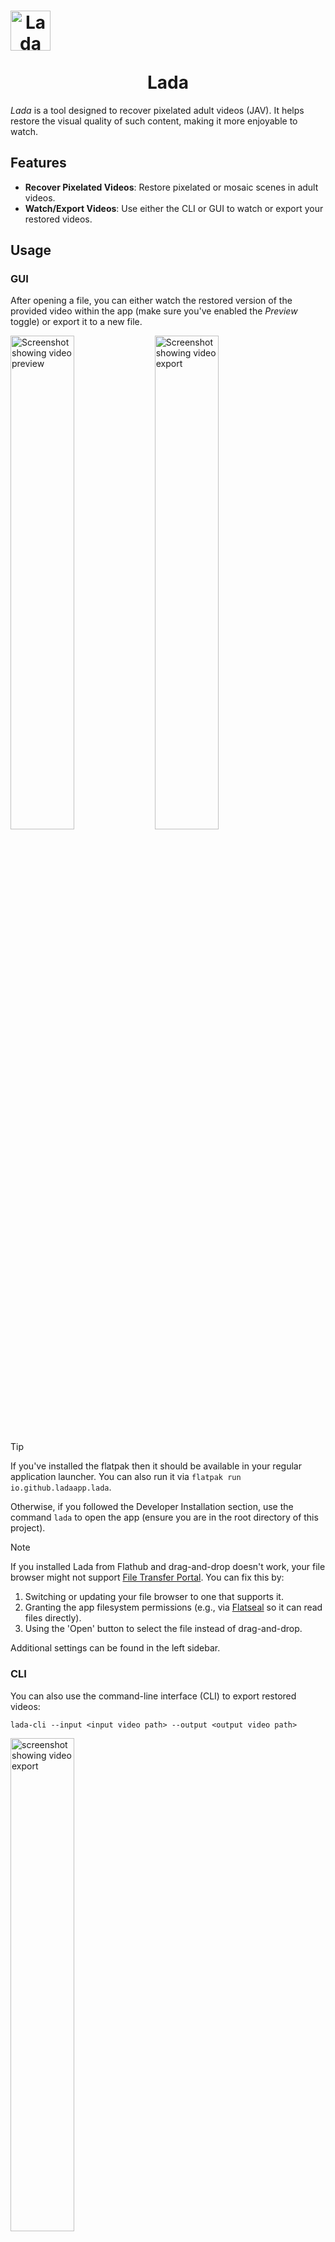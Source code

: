 <h1 align="center">
  <img src="packaging/flatpak/share/icons/hicolor/128x128/apps/io.github.ladaapp.lada.png" alt="Lada Icon" style="display: block; width: 64px; height: 64px;">
  <br>
  Lada
</h1>

*Lada* is a tool designed to recover pixelated adult videos (JAV). It helps restore the visual quality of such content, making it more enjoyable to watch.

## Features

- **Recover Pixelated Videos**: Restore pixelated or mosaic scenes in adult videos.
- **Watch/Export Videos**: Use either the CLI or GUI to watch or export your restored videos.

## Usage

### GUI

After opening a file, you can either watch the restored version of the provided video within the app (make sure you've enabled the *Preview* toggle) or export it to a new file.

<picture>
  <source media="(prefers-color-scheme: dark)" srcset="assets/screenshot_gui_1_dark.png">
  <source media="(prefers-color-scheme: light)" srcset="assets/screenshot_gui_1_light.png">
  <img alt="Screenshot showing video preview" src="assets/screenshot_gui_1_dark.png" width="45%">
</picture>
<picture>
  <source media="(prefers-color-scheme: dark)" srcset="assets/screenshot_gui_2_dark.png">
  <source media="(prefers-color-scheme: light)" srcset="assets/screenshot_gui_2_light.png">
  <img alt="Screenshot showing video export" src="assets/screenshot_gui_2_dark.png" width="45%">
</picture>

> [!TIP]
> If you've installed the flatpak then it should be available in your regular application launcher. You can also run it via `flatpak run io.github.ladaapp.lada`.
> 
> Otherwise, if you followed the Developer Installation section, use the command `lada` to open the app (ensure you are in the root directory of this project).

> [!NOTE]
> If you installed Lada from Flathub and drag-and-drop doesn't work, your file browser might not support [File Transfer Portal](https://flatpak.github.io/xdg-desktop-portal/docs/doc-org.freedesktop.portal.FileTransfer.html).
> You can fix this by:
>  1) Switching or updating your file browser to one that supports it.
>  2) Granting the app filesystem permissions (e.g., via [Flatseal](https://flathub.org/apps/com.github.tchx84.Flatseal) so it can read files directly).
>  3)  Using the 'Open' button to select the file instead of drag-and-drop.

Additional settings can be found in the left sidebar.

### CLI

You can also use the command-line interface (CLI) to export restored videos:

```shell
lada-cli --input <input video path> --output <output video path>
```
<img src="assets/screenshot_cli_1.png" alt="screenshot showing video export" width="45%">

> [!TIP]
> If you've installed the app via Flathub then the command would look like this (instead of *host* permissions you could also use `--file-forwarding` option):
>  ```shell
>  flatpak run --filesystem=host --command=lada-cli io.github.ladaapp.lada --input <input video path> --output <output video path>
>  ```
> Alternatively, set an alias in your shell to simplify the command and match the non-flatpak version:
> ```shell
> alias lada-cli="flatpak run --filesystem=host --command=lada-cli io.github.ladaapp.lada"
>  ```

> [!TIP]
> If you installed via Docker, use:
>  ```shell
> docker run --rm --gpus all --mount type=bind,src=<path to input/output video dir>,dst=/mnt ladaapp/lada:latest --input /mnt/<input video file> --output /mnt/<output video file>
> ```

> [!TIP]
> Lada writes the restored video to a temporary file before combining it with the audio stream from the original file and saving it to the selected destination. The default location is `/tmp`.
> You can change this by setting the `TMPDIR` environment variable. On flatpak, you can pass `--env=TMPDIR=/my/custom/tempdir` or use Flatseal to set it permanently.

For more information about additional options, use the `--help` argument:

## Restoration options
The project comes with a generic mosaic removal model that was trained on a diverse set of scenes and is used by default.

> [!TIP]
> For folks currently using or interested in the mosaic restoration model from [DeepMosaics](https://github.com/HypoX64/DeepMosaics):
> It is integrated in Lada and you can use it via CLI or GUI if you prefer. As DeepMosaics is not maintained anymore it's also included in the Flatpak and Docker image of Lada so it's easier to use.

You can choose the model to use via the side panel, or when using the CLI by specifying the path and type of the model as arguments.

## Status
Don't expect this to work perfectly, some scenes can be pretty good and close to the real thing. Other scenes can be rather meh and show worse artifacts than the original mosaics.

You'll need a Nvidia (CUDA) GPU and some patience to run the app. If your card has at least 4-6GB of VRAM then it should work out of the box.

The CPU is used for encoding the restored video so shouldn't be too slow either (current version does not ship with GPU video encoders). You can adjust encoder options to your needs on the CLI.

The app also needs quite a bit of RAM for buffering to increase throughput. For 1080p content you should be fine with 6-8GB RAM, 4K will need a lot more.

If you want to use watch the restored video in the GUI preview mode in real-time you'll need a pretty beefy machine or you'll see the player pausing until next restored frames are computed.
GUI Preview mode will need less CPU resources as it will not have to encode the video but will use more additional RAM for buffering.

If your GPU is not fast enough to watch the video in real-time you'll have to export it first and watch it later with your favorite media player.

Technically running the app on your CPU is also supported where *supported* is defined as: It will not crash but processing will be so slow you wish you haven't given it a try.

Here are some speed performance numbers using Lada v0.4.0 on my available hardware to give you an idea what to expect (used h264 codec with default settings):

| Video name | Video description                                                                                    | Video<br>duration / resolution / FPS | Lada<br>runtime / FPS<br>Nvidia RTX 3050<br>(*Laptop GPU*) | Lada<br>runtime / FPS<br>Nvidia RTX 3090<br>(Desktop GPU) |
|------------|------------------------------------------------------------------------------------------------------|--------------------------------------|------------------------------------------------------------|-----------------------------------------------------------|
| vid1       | multiple mosaic regions present on all frames                                                        | 1m30s / 10920x1080 / 30 FPS          | 15m33s / 2.8 FPS                                           | 1m41s / 26 FPS                                            |
| vid2       | single mosaic region present on all frames                                                           | 3m0s / 1920x1080 / 30 FPS            | 20m36s / 4.3 FPS                                           | 2m18s / 39 FPS                                            |
| vid3       | half of the video doesn't have any mosaics present,<br>the other half mostly single mosaic per frame | 41m16s / 852x480 / 30 FPS            | 3h20m57s / 6.1 FPS                                         | 13m10s / 94 FPS                                           |


It may or may not work on Windows and Mac and other GPUs. You'll have to try to follow Developer Installation below and see how far you get.

Patches / reports welcome if you are able to make it run on other systems or have a suggestion how to improve the documentation.

## Installation
### Using Flatpak
The easiest way to install the app (CLI and GUI) on Linux is via Flathub:

<a href='https://flathub.org/apps/details/io.github.ladaapp.lada'><img width='200' alt='Download from Flathub' src='https://flathub.org/api/badge?svg&locale=en'/></a>

> [!CAUTION]
> The Flatpak version works only with x86_64 CPUs and Nvidia/CUDA GPUs. Ensure your system uses the official NVIDIA drivers, not `nouveau`.
> CPU-only inference is technically possible but refer to the notes in the [Status](#status) section first.

### Using Docker

The app is also available via Docker (CLI only). You can pull it from Docker Hub with the following command:

```shell
docker pull ladaapp/lada:latest
````

This image has the same limitations as the Flatpak version: x86_64 CPU + Nvidia/CUDA GPU. To use your GPU, make sure to install the [Nvidia Container
Toolkit](https://docs.nvidia.com/datacenter/cloud-native/container-toolkit/latest/install-guide.html) first.

### Alternative Installation Methods

If you prefer not to use Flatpak or Docker, have different hardware specifications, or are using a non-Linux system, follow the [Developer Installation](#developer-installation) steps. Contributions
are welcome if someone can package the app for other systems!

> [!NOTE]
> There have been reports that CLI installation works on both Windows and Windows WSL. Making the GUI work doesn't seem to be that easy though.


## Developer Installation
This section describes how to install the app from source.

### Install CLI

1) Install system dependencies with your system package manager or compile/install from source
   * Python >= 3.12
   * FFmpeg >= 5.0

> [!TIP]
> Arch Linux: `sudo pacman -Syu python ffmpeg`
> 
> Ubuntu 24.10: `sudo apt install python3.12 python3.12-venv ffmpeg` 

2) Create a virtual environment to install python dependencies
    ```bash
    python3 -m venv .venv
    source .venv/bin/activate
    ```

3) [Install PyTorch](https://pytorch.org/get-started/locally)

4) Install python dependencies
    ```bash
    python -m pip install -e '.[basicvsrpp]'
    ````

5) Apply patches
    On low-end hardware running mosaic detection model could run into a timeout defined in ultralytics library and the scene would not be restored. The following patch increases this time limit (tested with `ultralytics==8.3.92`):
    ```bash
    patch -u .venv/lib/python3.1[23]/site-packages/ultralytics/utils/ops.py patches/increase_mms_time_limit.patch
    ```
   
   Disable crash-reporting / telemetry of one of our dependencies (ultralytics):
   ```bash
   patch -u .venv/lib/python3.1[23]/site-packages/ultralytics/utils/__init__.py  patches/remove_ultralytics_telemetry.patch
   ```

6) Download model weights
   Download the models from the GitHub Releases page into the `model_weights` directory. The following commands do just that
   ```shell
   wget -P model_weights/ 'https://github.com/ladaapp/lada/releases/download/v0.2.0/lada_mosaic_detection_model_v2.pt'
   wget -P model_weights/ 'https://github.com/ladaapp/lada/releases/download/v0.6.0/lada_mosaic_restoration_model_generic_v1.2.pth'
   ```

   If you're interested in running DeepMosaics' restoration model you can also download their pretrained model `clean_youknow_video.pth`
   ```shell
   wget -O model_weights/3rd_party/clean_youknow_video.pth 'https://drive.usercontent.google.com/download?id=1ulct4RhRxQp1v5xwEmUH7xz7AK42Oqlw&export=download&confirm=t'
   ```

Now you should be able to run the CLI by calling `lada-cli`.

### Install GUI

1) Install everything mentioned in [Install CLI](#install-cli)

2) Install system dependencies with your system package manager or compile/install from source
   * Gstreamer >= 1.14
   * PyGObject
   * GTK >= 4.0
   * libadwaita >= 1.6

> [!TIP]
> Arch Linux: 
> ```bash
> sudo pacman -Syu python-gobject gtk4 libadwaita gstreamer gst-plugins-base gst-plugins-good gst-plugins-bad gst-plugins-ugly gst-plugins-base-libs gst-plugins-bad-libs gst-plugin-gtk4
> ```
>   
> Ubuntu 24.10:
> ```bash
> sudo apt install libgirepository-2.0-dev gcc libcairo2-dev pkg-config python3-dev gir1.2-gtk-4.0 gir1.2-adw-1 gir1.2-gstreamer-1.0
> sudo apt install libgstreamer1.0-0 libgstreamer1.0-dev libgstreamer-plugins-base1.0-dev gstreamer1.0-plugins-base gstreamer1.0-plugins-good gstreamer1.0-plugins-bad gstreamer1.0-plugins-ugly gstreamer1.0-pulseaudio gstreamer1.0-alsa gstreamer1.0-gl gstreamer1.0-tools gstreamer1.0-libav  gstreamer1.0-gtk4
> ```

3) Install python dependencies
    ```bash
    python -m pip install -e '.[gui]'
    ````

> [!TIP]
> If you intend to hack on the GUI code install also `gui-dev` extra: `python -m pip install -e '.[gui-dev]'`

Now you should be able to run the GUI by calling `lada`.

## Training and dataset creation
For instructions on training your own models and datasets, refer to [Training and dataset creation](docs/training_and_dataset_creation.md).

## Credits
This project builds upon work done by these fantastic individuals and projects:

* [DeepMosaics](https://github.com/HypoX64/DeepMosaics): Provided code for mosaic creation during dataset creation/training. Also inspired me to start this project.
* [BasicVSR++](https://ckkelvinchan.github.io/projects/BasicVSR++) / [MMagic](https://github.com/open-mmlab/mmagic): Used as the base model for mosaic removal.
* [YOLO/Ultralytics](https://github.com/ultralytics/ultralytics): Used for training mosaic and NSFW detection models.
* [DOVER](https://github.com/VQAssessment/DOVER):  Used to assess video quality of created clips during the dataset creation process to filter out low-quality clips.
* [DNN Watermark / PITA Dataset](https://github.com/tgenlis83/dnn-watermark): Used most of its code for creating a watermark detection dataset used to filter out scenes obstructed by text/watermarks/logos.
* [NudeNet](https://github.com/notAI-tech/NudeNet/): Used as an additional NSFW classifier to filter out false positives by our own NSFW segmentation model
* [Twitter Emoji](https://github.com/twitter/twemoji): Provided eggplant emoji as base for the app icon.
* [Real-ESRGAN](https://github.com/xinntao/Real-ESRGAN): Used their image degradation model design for our mosaic detection model degradation pipeline.
* PyTorch, FFmpeg, GStreamer, GTK and [all other folks building our ecosystem](https://xkcd.com/2347/)
